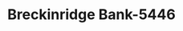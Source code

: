 ---
f_zip-code: 40111
f_state-code: KY
title: Breckinridge Bank-5446
f_phone: 270-788-3749
f_city-only: Cloverport
f_address: Cloverport Cloverport
f_location-unique-id: '5446'
slug: breckinridge-bank-5446
updated-on: '2024-05-30T13:46:58.046Z'
created-on: '2024-05-30T13:36:59.803Z'
published-on: '2024-05-30T13:54:32.469Z'
f_city-state: cms/city/cloverport-ky.md
f_company: cms/company/breckinridge-bank.md
f_state: cms/state/kentucky.md
layout: '[payday-loan].html'
tags: payday-loan
---